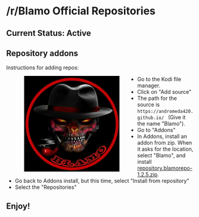 # /r/Blamo Official Repositories
## Current Status: Active

## Repository addons

Instructions for adding repos:

<img align="left" src="icon.png" width="256" hspace="48" title="Blamo Repo">

<p align="right">
  <ul>
    <li>Go to the Kodi file manager.</li>
    <li>Click on "Add source"</li>
    <li>The path for the source is <code>https://andromeda420.github.io/ </code> (Give it the name "Blamo").</li>
    <li>Go to "Addons"</li>
    <li>In Addons, install an addon from zip.  When it asks for the location, select "Blamo", and install <a href="repository.blamorepo-1.2.5.zip">repository.blamorepo-1.2.5.zip</a>.</li>
    <li>Go back to Addons install, but this time, select "Install from repository"</li>
    <li>Select the "Repositories"</li>
  </ul>
</p>

## Enjoy!
